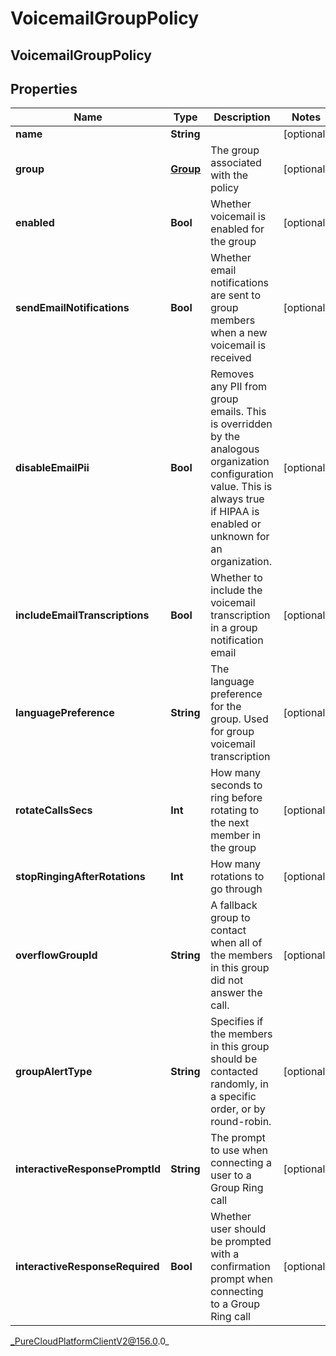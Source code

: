 # VoicemailGroupPolicy

## VoicemailGroupPolicy

## Properties

|Name | Type | Description | Notes|
|------------ | ------------- | ------------- | -------------|
| **name** | **String** |  | [optional] |
| **group** | [**Group**](Group) | The group associated with the policy | [optional] |
| **enabled** | **Bool** | Whether voicemail is enabled for the group | [optional] |
| **sendEmailNotifications** | **Bool** | Whether email notifications are sent to group members when a new voicemail is received | [optional] |
| **disableEmailPii** | **Bool** | Removes any PII from group emails. This is overridden by the analogous organization configuration value. This is always true if HIPAA is enabled or unknown for an organization. | [optional] |
| **includeEmailTranscriptions** | **Bool** | Whether to include the voicemail transcription in a group notification email | [optional] |
| **languagePreference** | **String** | The language preference for the group.  Used for group voicemail transcription | [optional] |
| **rotateCallsSecs** | **Int** | How many seconds to ring before rotating to the next member in the group | [optional] |
| **stopRingingAfterRotations** | **Int** | How many rotations to go through | [optional] |
| **overflowGroupId** | **String** | A fallback group to contact when all of the members in this group did not answer the call. | [optional] |
| **groupAlertType** | **String** | Specifies if the members in this group should be contacted randomly, in a specific order, or by round-robin. | [optional] |
| **interactiveResponsePromptId** | **String** | The prompt to use when connecting a user to a Group Ring call | [optional] |
| **interactiveResponseRequired** | **Bool** | Whether user should be prompted with a confirmation prompt when connecting to a Group Ring call | [optional] |



_PureCloudPlatformClientV2@156.0.0_
